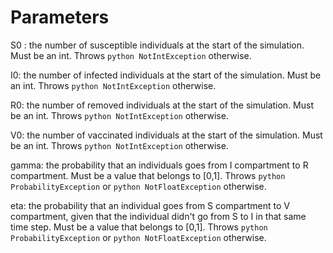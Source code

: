 # Parameters

S0 : the number of susceptible individuals at the start of the simulation. Must be an int. Throws ```python NotIntException``` otherwise.

I0: the number of infected individuals at the start of the simulation. Must be an int. Throws ```python NotIntException``` otherwise.

R0: the number of removed individuals at the start of the simulation. Must be an int. Throws ```python NotIntException``` otherwise.

V0: the number of vaccinated individuals at the start of the simulation. Must be an int. Throws ```python NotIntException``` otherwise.

gamma: the probability that an individuals goes from I compartment to R compartment. Must be a value that belongs to [0,1]. Throws ```python ProbabilityException``` or ```python NotFloatException``` otherwise. 

eta: the probability that an individual goes from S compartment to V compartment, given that the individual didn't go from S to I in that same time step. Must be a value that belongs to [0,1]. Throws ```python ProbabilityException``` or ```python NotFloatException``` otherwise. 

